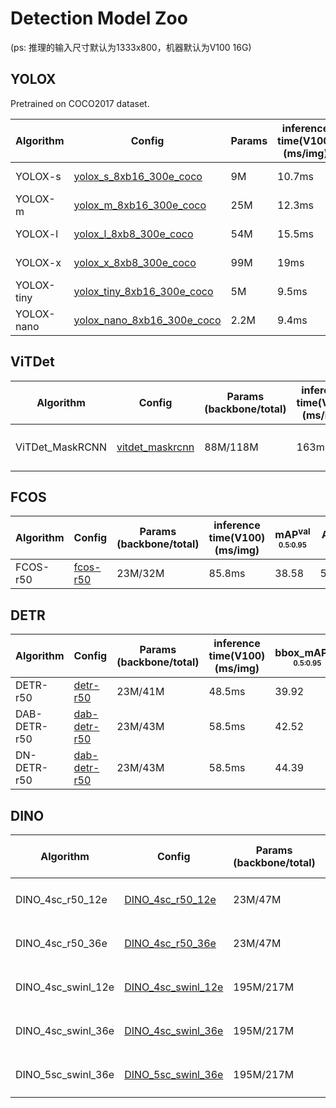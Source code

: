 # Detection Model Zoo

(ps: 推理的输入尺寸默认为1333x800，机器默认为V100 16G)

## YOLOX

Pretrained on COCO2017 dataset.

| Algorithm  | Config                                                       | Params                                                 | inference time(V100)<br/>(ms/img)                      | mAP<sup>val<br/><sub>0.5:0.95</sub> | AP<sup>val<br/><sub>50</sub> | Download                                                     |
| ---------- | ------------------------------------------------------------ | ------------------------ | ------------------------------------------------------------ | ------------------------------------------------------------ | ------------------------------------------------------------ | ------------------------------------------------------------ |
| YOLOX-s    | [yolox_s_8xb16_300e_coco](https://github.com/alibaba/EasyCV/tree/master/configs/detection/yolox/yolox_s_8xb16_300e_coco.py) | 9M | 10.7ms | 40.0                   | 58.9          | [model](http://pai-vision-data-hz.oss-cn-zhangjiakou.aliyuncs.com/EasyCV/modelzoo/detection/yolox/yolox_s_bs16_lr002/epoch_300.pth) - [log](http://pai-vision-data-hz.oss-cn-zhangjiakou.aliyuncs.com/EasyCV/modelzoo/detection/yolox/yolox_s_bs16_lr002/log.txt) |
| YOLOX-m    | [yolox_m_8xb16_300e_coco](https://github.com/alibaba/EasyCV/tree/master/configs/detection/yolox/yolox_m_8xb16_300e_coco.py) | 25M | 12.3ms | 46.3                   | 64.9          | [model](http://pai-vision-data-hz.oss-cn-zhangjiakou.aliyuncs.com/EasyCV/modelzoo/detection/yolox/yolox_m_bs16_lr002/epoch_300.pth) - [log](http://pai-vision-data-hz.oss-cn-zhangjiakou.aliyuncs.com/EasyCV/modelzoo/detection/yolox/yolox_m_bs16_lr002/log.txt) |
| YOLOX-l    | [yolox_l_8xb8_300e_coco](https://github.com/alibaba/EasyCV/tree/master/configs/detection/yolox/yolox_m_8xb8_300e_coco.py) | 54M | 15.5ms | 48.9                  | 67.5        | [model](http://pai-vision-data-hz.oss-cn-zhangjiakou.aliyuncs.com/EasyCV/modelzoo/detection/yolox/yolox_l_bs8_lr001/epoch_290.pth) - [log](http://pai-vision-data-hz.oss-cn-zhangjiakou.aliyuncs.com/EasyCV/modelzoo/detection/yolox/yolox_l_bs8_lr001/log.txt) |
| YOLOX-x    | [yolox_x_8xb8_300e_coco](https://github.com/alibaba/EasyCV/tree/master/configs/detection/yolox/yolox_x_8xb8_300e_coco.py) | 99M | 19ms | 50.9                   | 69.2          | [model](http://pai-vision-data-hz.oss-cn-zhangjiakou.aliyuncs.com/EasyCV/modelzoo/detection/yolox/yolox_x_bs8_lr001/epoch_290.pth) - [log](http://pai-vision-data-hz.oss-cn-zhangjiakou.aliyuncs.com/EasyCV/modelzoo/detection/yolox/yolox_x_bs8_lr001/log.txt) |
| YOLOX-tiny | [yolox_tiny_8xb16_300e_coco](https://github.com/alibaba/EasyCV/tree/master/configs/detection/yolox/yolox_tiny_8xb16_300e_coco.py) | 5M | 9.5ms | 31.5                   | 49.2          | [model](http://pai-vision-data-hz.oss-cn-zhangjiakou.aliyuncs.com/EasyCV/modelzoo/detection/yolox/yolox_tiny_bs16_lr002/epoch_300.pth) - [log](http://pai-vision-data-hz.oss-cn-zhangjiakou.aliyuncs.com/EasyCV/modelzoo/detection/yolox/yolox_tiny_bs16_lr002/log.txt) |
| YOLOX-nano | [yolox_nano_8xb16_300e_coco](https://github.com/alibaba/EasyCV/tree/master/configs/detection/yolox/yolox_tiny_8xb16_300e_coco.py) | 2.2M | 9.4ms | 26.5                   | 42.6          | [model](http://pai-vision-data-hz.oss-cn-zhangjiakou.aliyuncs.com/EasyCV/modelzoo/detection/yolox/yolox_nano_bs16_lr002/epoch_300.pth) - [log](http://pai-vision-data-hz.oss-cn-zhangjiakou.aliyuncs.com/EasyCV/modelzoo/detection/yolox/yolox_nano_bs16_lr002/log.txt) |

## ViTDet

| Algorithm  | Config                                                       | Params<br/>(backbone/total)                      | inference time(V100)<br/>(ms/img)                      | bbox_mAP<sup>val<br/><sub>0.5:0.95</sub> | mask_mAP<sup>val<br/><sub>0.5:0.95</sub> | Download                                                     |    Comment         |
| ---------- | ------------------------------------------------------------ | ------------------------ | ------------------------------------------------------------ | ------------------------------------------------------------ | ------------------------------------------------------------ | ------------------------------------------------------------ | --------------------------------------------- |
| ViTDet_MaskRCNN    | [vitdet_maskrcnn](https://github.com/alibaba/EasyCV/tree/master/configs/detection/vitdet/vitdet_100e.py) | 88M/118M | 163ms | 50.57                   | 44.96          | [model](https://pai-vision-data-hz.oss-cn-zhangjiakou.aliyuncs.com/EasyCV/modelzoo/detection/vitdet/vit_base/vitdet_maskrcnn.pth) - [log](https://pai-vision-data-hz.oss-cn-zhangjiakou.aliyuncs.com/EasyCV/modelzoo/detection/vitdet/vit_base/vitdet_maskrcnn.log.json) |推理的输入尺寸为1024x1024|

## FCOS

| Algorithm  | Config                                                       | Params<br/>(backbone/total)                            | inference time(V100)<br/>(ms/img)                      | mAP<sup>val<br/><sub>0.5:0.95</sub> | AP<sup>val<br/><sub>50</sub> | Download                                                     |
| ---------- | ------------------------------------------------------------ | ------------------------ | --------------- | ------------------------------------------------------------ | ------------------------------------------------------------ | ------------------------------------------------------------ |
| FCOS-r50    | [fcos-r50](https://github.com/alibaba/EasyCV/tree/master/configs/detection/fcos/fcos_center-normbbox-centeronreg-giou_r50_caffe_fpn_gn-head_1x_coco.py) | 23M/32M | 85.8ms | 38.58                   | 57.18          | [model](https://pai-vision-data-hz.oss-cn-zhangjiakou.aliyuncs.com/EasyCV/modelzoo/detection/fcos/epoch_12.pth) - [log](https://pai-vision-data-hz.oss-cn-zhangjiakou.aliyuncs.com/EasyCV/modelzoo/detection/fcos/20220621_121315.log.json) |

## DETR

| Algorithm  | Config                                                       | Params<br/>(backbone/total)                            | inference time(V100)<br/>(ms/img)                      | bbox_mAP<sup>val<br/><sub>0.5:0.95</sub> | AP<sup>val<br/><sub>50</sub> | Download                                                     |
| ---------- | ------------------------------------------------------------ | ------------------------ | --------------- | ------------------------------------------------------------ | ------------------------------------------------------------ | ------------------------------------------------------------ |
| DETR-r50    | [detr-r50](https://github.com/alibaba/EasyCV/tree/master/configs/detection/detr/detr_r50_8x2_150e_coco.py) | 23M/41M | 48.5ms | 39.92                   | 60.52          | [model](https://pai-vision-data-hz.oss-cn-zhangjiakou.aliyuncs.com/EasyCV/modelzoo/detection/detr/epoch_150.pth) - [log](https://pai-vision-data-hz.oss-cn-zhangjiakou.aliyuncs.com/EasyCV/modelzoo/detection/detr/20220609_101243.log.json) |
| DAB-DETR-r50    | [dab-detr-r50](https://github.com/alibaba/EasyCV/tree/master/configs/detection/dab_detr/dab_detr_r50_8x2_50e_coco.py) | 23M/43M | 58.5ms | 42.52                   | 63.03          | [model](https://pai-vision-data-hz.oss-cn-zhangjiakou.aliyuncs.com/EasyCV/modelzoo/detection/dab_detr/dab_detr_epoch_50.pth) - [log](https://pai-vision-data-hz.oss-cn-zhangjiakou.aliyuncs.com/EasyCV/modelzoo/detection/dab_detr/20220610_122811.log.json) |
| DN-DETR-r50    | [dab-detr-r50](https://github.com/alibaba/EasyCV/tree/master/configs/detection/dab_detr/dn_detr_r50_8x2_50e_coco.py) | 23M/43M | 58.5ms | 44.39                   | 64.66          | [model](https://pai-vision-data-hz.oss-cn-zhangjiakou.aliyuncs.com/EasyCV/modelzoo/detection/dn_detr/dn_detr_epoch_50.pth) - [log](https://pai-vision-data-hz.oss-cn-zhangjiakou.aliyuncs.com/EasyCV/modelzoo/detection/dn_detr/20220713_105127.log.json) |

## DINO

| Algorithm  | Config                                                       | Params<br/>(backbone/total)                            | inference time(V100)<br/>(ms/img)                      | bbox_mAP<sup>val<br/><sub>0.5:0.95</sub> | AP<sup>val<br/><sub>50</sub> | Download                                                     |    Comment         |
| ---------- | ------------------------------------------------------------ | ------------------------ | --------------- | ------------------------------------------------------------ | ------------------------------------------------------------ | ------------------------------------------------------------ | --------------------------------------------- |
| DINO_4sc_r50_12e    | [DINO_4sc_r50_12e](https://github.com/alibaba/EasyCV/tree/master/configs/detection/dino/dino_4sc_r50_12e_coco.py) | 23M/47M | 184ms |     48.71               |     66.27      | [model](https://pai-vision-data-hz.oss-cn-zhangjiakou.aliyuncs.com/EasyCV/modelzoo/detection/dino/dino_4sc_r50_12e/epoch_12.pth) - [log](https://pai-vision-data-hz.oss-cn-zhangjiakou.aliyuncs.com/EasyCV/modelzoo/detection/dino/dino_4sc_r50_12e/20220815_141403.log.json) |推理使用V100 32G|
| DINO_4sc_r50_36e    | [DINO_4sc_r50_36e](https://github.com/alibaba/EasyCV/tree/master/configs/detection/dino/dino_4sc_r50_36e_coco.py) | 23M/47M | 184ms |        50.69            |     68.60      | [model](https://pai-vision-data-hz.oss-cn-zhangjiakou.aliyuncs.com/EasyCV/modelzoo/detection/dino/dino_4sc_r50_36e/epoch_29.pth) - [log](https://pai-vision-data-hz.oss-cn-zhangjiakou.aliyuncs.com/EasyCV/modelzoo/detection/dino/dino_4sc_r50_36e/20220817_101549.log.json) |推理使用V100 32G|
| DINO_4sc_swinl_12e    | [DINO_4sc_swinl_12e](https://github.com/alibaba/EasyCV/tree/master/configs/detection/dino/dino_4sc_swinl_12e_coco.py) | 195M/217M | 155ms |        56.86            |     75.61      | [model](https://pai-vision-data-hz.oss-cn-zhangjiakou.aliyuncs.com/EasyCV/modelzoo/detection/dino/dino_4sc_swinl_12e/epoch_12.pth) - [log](https://pai-vision-data-hz.oss-cn-zhangjiakou.aliyuncs.com/EasyCV/modelzoo/detection/dino/dino_4sc_swinl_12e/20220815_211633.log.json) |推理使用V100 32G|
| DINO_4sc_swinl_36e    | [DINO_4sc_swinl_36e](https://github.com/alibaba/EasyCV/tree/master/configs/detection/dino/dino_4sc_swinl_36e_coco.py) | 195M/217M | 155ms |          58.04          |     76.76      | [model](https://pai-vision-data-hz.oss-cn-zhangjiakou.aliyuncs.com/EasyCV/modelzoo/detection/dino/dino_4sc_swinl_36e/epoch_34.pth) - [log](https://pai-vision-data-hz.oss-cn-zhangjiakou.aliyuncs.com/EasyCV/modelzoo/detection/dino/dino_4sc_swinl_36e/20220817_101416.log.json) |推理使用V100 32G|
| DINO_5sc_swinl_36e    | [DINO_5sc_swinl_36e](https://github.com/alibaba/EasyCV/tree/master/configs/detection/dino/dino_5sc_swinl_36e_coco.py) | 195M/217M | 235ms |           58.47         |     77.10      | [model](https://pai-vision-data-hz.oss-cn-zhangjiakou.aliyuncs.com/EasyCV/modelzoo/detection/dino/dino_5sc_swinl_36e/epoch_35.pth) - [log](https://pai-vision-data-hz.oss-cn-zhangjiakou.aliyuncs.com/EasyCV/modelzoo/detection/dino/dino_5sc_swinl_36e/20220820_215711.log.json) |推理使用V100 32G|
